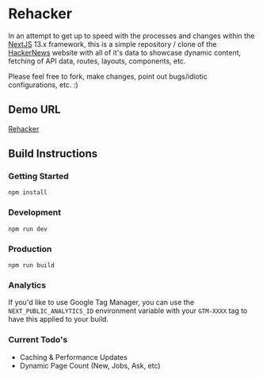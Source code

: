 # Rehacker

In an attempt to get up to speed with the processes and changes within the [NextJS](https://nextjs.org/blog/next-13) 13.x framework, this is a simple repository / clone of the [HackerNews](https://news.ycombinator.com/) website with all of it's data to showcase dynamic content, fetching of API data, routes, layouts, components, etc.  

Please feel free to fork, make changes, point out bugs/idiotic configurations, etc. :)

## Demo URL

[Rehacker](https://rehacker.xyz/)

## Build Instructions

### Getting Started

`npm install`

### Development

`npm run dev`

### Production

`npm run build`

### Analytics

If you'd like to use Google Tag Manager, you can use the `NEXT_PUBLIC_ANALYTICS_ID` environment variable with your `GTM-XXXX` tag to have this applied to your build.

### Current Todo's

* Caching & Performance Updates
* Dynamic Page Count (New, Jobs, Ask, etc)